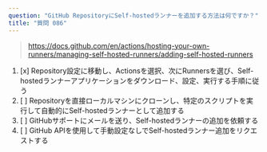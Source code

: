 ```yaml
---
question: "GitHub RepositoryにSelf-hostedランナーを追加する方法は何ですか？"
title: "質問 086"
---
```


> https://docs.github.com/en/actions/hosting-your-own-runners/managing-self-hosted-runners/adding-self-hosted-runners
1. [x] Repository設定に移動し、Actionsを選択、次にRunnersを選び、Self-hostedランナーアプリケーションをダウンロード、設定、実行する手順に従う
1. [ ] Repositoryを直接ローカルマシンにクローンし、特定のスクリプトを実行して自動的にSelf-hostedランナーとして追加する
1. [ ] GitHubサポートにメールを送り、Self-hostedランナーの追加を依頼する
1. [ ] GitHub APIを使用して手動設定なしでSelf-hostedランナー追加をリクエストする